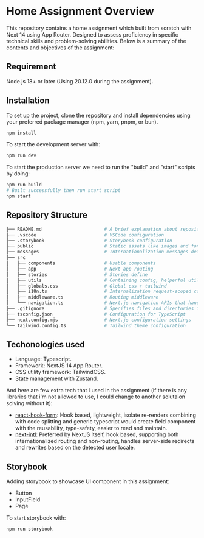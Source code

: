 
# Home Assignment Overview

This repository contains a home assignment which built from scratch with Next 14 using App Router. Designed to assess proficiency in specific technical skills and problem-solving abilities. Below is a summary of the contents and objectives of the assignment:

## Requirement

Node.js 18+ or later (Using 20.12.0 during the assignment).

## Installation

To set up the project, clone the repository and install dependencies using your preferred package manager (npm, yarn, pnpm, or bun). 

```bash
npm install
```

To start the development server with:

```bash
npm run dev
```

To start the production server we need to run the "build" and "start" scripts by doing:

```bash
npm run build
# Built successfully then run start script
npm start 
```

## Repository Structure

```bash
├── README.md                       # A brief explanation about repository
├── .vscode                         # VSCode configuration
├── .storybook                      # Storybook configuration
├── public                          # Static assets like images and fonts
├── messages                        # Internationalization messages defined
├── src
│   ├── components                  # Usable components
│   ├── app                         # Next app routing
│   ├── stories                     # Stories define
│   ├── utils                       # Containing config, helperful utilities function
│   ├── globals.css                 # Global css + tailwind
│   ├── i18n.ts                     # Internalization request-scoped configuration
│   ├── middleware.ts               # Routing middleware
│   └── navigation.ts               # Next.js navigation APIs that handle the user locale
├── .gitignore                      # Specifies files and directories for Git to ignore
├── tsconfig.json                   # Configuration for TypeScript
├── next.config.mjs                 # Next.js configuration settings
└── tailwind.config.ts              # Tailwind theme configuration
```

## Techonologies used

- Language: Typescript.
- Framework: NextJS 14 App Router.
- CSS utility framework: TailwindCSS.
- State management with Zustand.

And here are few extra tech that I used in the assignment (if there is any libraries that i'm not allowed to use, I could change to another solutaion solving without it):
- [react-hook-form](https://react-hook-form.com/): Hook based, lightweight, isolate re-renders combining with code splitting and generic typescript would create field component with the reusability, type-safety, easier to read and maintain.
- [next-intl](https://next-intl-docs.vercel.app/): Preferred by NextJS itself, hook based, supporting both internationalized routing and non-routing, handles server-side redirects and rewrites based on the detected user locale.

## Storybook

Adding storybook to showcase UI component in this assignment:
- Button
- InputField
- Page

To start storybook with: 

```bash
npm run storybook
```